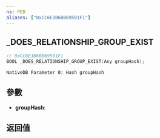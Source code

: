 ```yaml
---
ns: PED
aliases: ["0xCC6E3B6BB69501F1"]
---
```

## _DOES_RELATIONSHIP_GROUP_EXIST

```c
// 0xCC6E3B6BB69501F1
BOOL _DOES_RELATIONSHIP_GROUP_EXIST(Any groupHash);
```

```
NativeDB Parameter 0: Hash groupHash
```

## 參數
* **groupHash**: 

## 返回值
